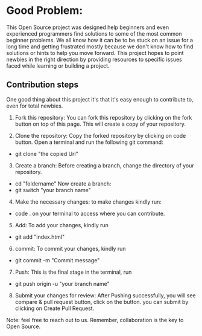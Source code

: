 # Good Problem:

This Open Source project was designed help beginners and even experienced programmers find solutions to some of the most common beginner problems. We all know how it can be to be stuck on an issue for a long time and getting frustrated mostly because we don't know how to find solutions or hints to help you move forward. This project hopes to point newbies in the right direction by providing resources to specific issues faced while learning or building a project.

## Contribution steps
One good thing about this project it's that it's easy enough to contribute to, even for total newbies. 


1. Fork this repository:
You can fork this repository by clicking on the fork button on top of this page. This will create a copy of your repository.

2. Clone the repository:
Copy the forked repository by clicking on code button. 
Open a terminal and run the following git command:
* git clone "the copied Url"

3. Create a branch: 
Before creating a branch, change the directory of your repository.
* cd "foldername"
Now create a branch:
* git switch "your branch name"

4. Make the necessary changes: to make changes kindly run:
* code .
on your terminal to access where you can contribute.

5. Add: To add your changes, kindly run
* git add "index.html"

6. commit: To commit your changes, kindly run
* git commit -m "Commit message"

7. Push: This is the final stage in the terminal, run 
* git push origin -u "your branch name"

8. Submit your changes for review: After Pushing successfully, you will see compare & pull request button, click on the button. you can submit by clicking on Create Pull Request. 

Note: feel free to reach out to us. Remember, collaboration is the key to Open Source.
